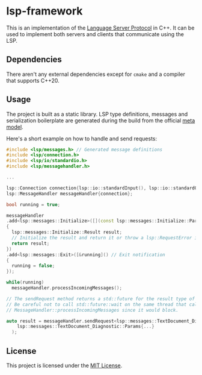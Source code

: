 # lsp-framework

This is an implementation of the [Language Server Protocol](https://microsoft.github.io/language-server-protocol/specifications/lsp/3.17/specification/) in C++. It can be used to implement both servers and clients that communicate using the LSP.

## Dependencies

There aren't any external dependencies except for `cmake` and a compiler that supports C++20.

## Usage

The project is built as a static library. LSP type definitions, messages and serialization boilerplate are generated during the build from the official [meta model](https://github.com/microsoft/language-server-protocol/blob/gh-pages/_specifications/lsp/3.17/metaModel/metaModel.json).  
  
Here's a short example on how to handle and send requests:
```cpp
#include <lsp/messages.h> // Generated message definitions
#include <lsp/connection.h>
#include <lsp/io/standardio.h>
#include <lsp/messagehandler.h>

...

lsp::Connection connection{lsp::io::standardInput(), lsp::io::standardOutput()};
lsp::MessageHandler messageHandler{connection};

bool running = true;

messageHandler
.add<lsp::messages::Initialize>([](const lsp::messages::Initialize::Params& params) // Initialize request
{
  lsp::messages::Initialize::Result result;
  // Initialize the result and return it or throw a lsp::RequestError if there was a problem
  return result;
})
.add<lsp::messages::Exit>([&running]() // Exit notification
{
  running = false;
});

while(running)
  messageHandler.processIncomingMessages();

// The sendRequest method returns a std::future for the result type of the message.
// Be careful not to call std::future::wait on the same thread that calls
// MessageHandler::processIncomingMessages since it would block.

auto result = messageHandler.sendRequest<lsp::messages::TextDocument_Diagnostic>(
    lsp::messages::TextDocument_Diagnostic::Params{...}
  );

```

## License

This project is licensed under the [MIT License](LICENSE).
